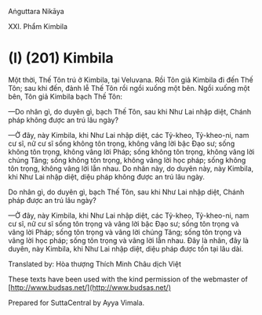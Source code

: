Aṅguttara Nikāya

XXI. Phẩm Kimbila

# (I) (201) Kimbila

Một thời, Thế Tôn trú ở Kimbila, tại Veluvana. Rồi Tôn giả Kimbila đi đến Thế Tôn; sau khi đến, đảnh lễ Thế Tôn rồi ngồi xuống một bên. Ngồi xuống một bên, Tôn giả Kimbila bạch Thế Tôn:

—Do nhân gì, do duyên gì, bạch Thế Tôn, sau khi Như Lai nhập diệt, Chánh pháp không được an trú lâu ngày?

—Ở đây, này Kimbila, khi Như Lai nhập diệt, các Tỷ-kheo, Tỷ-kheo-ni, nam cư sĩ, nữ cư sĩ sống không tôn trọng, không vâng lời bậc Ðạo sư; sống không tôn trọng, không vâng lời Pháp; sống không tôn trọng, không vâng lời chúng Tăng; sống không tôn trọng, không vâng lời học pháp; sống không tôn trọng, không vâng lời lẫn nhau. Do nhân này, do duyên này, này Kimbila, khi Như Lai nhập diệt, diệu pháp không được an trú lâu ngày.

Do nhân gì, do duyên gì, bạch Thế Tôn, sau khi Như Lai nhập diệt, Chánh pháp được an trú lâu ngày?

—Ở đây, này Kimbila, khi Như Lai nhập diệt, các Tỷ-kheo, Tỷ-kheo-ni, nam cư sĩ, nữ cư sĩ sống tôn trọng và vâng lời bậc Ðạo sư; sống tôn trọng và vâng lời Pháp; sống tôn trọng và vâng lời chúng Tăng; sống tôn trọng và vâng lời học pháp; sống tôn trọng và vâng lời lẫn nhau. Ðây là nhân, đây là duyên, này Kimbila, khi Như Lai nhập diệt, diệu pháp được tồn tại lâu dài.

Translated by: Hòa thượng Thích Minh Châu dịch Việt

These texts have been used with the kind permission of the webmaster of [http://www.budsas.net/](http://www.budsas.net/)

Prepared for SuttaCentral by Ayya Vimala.